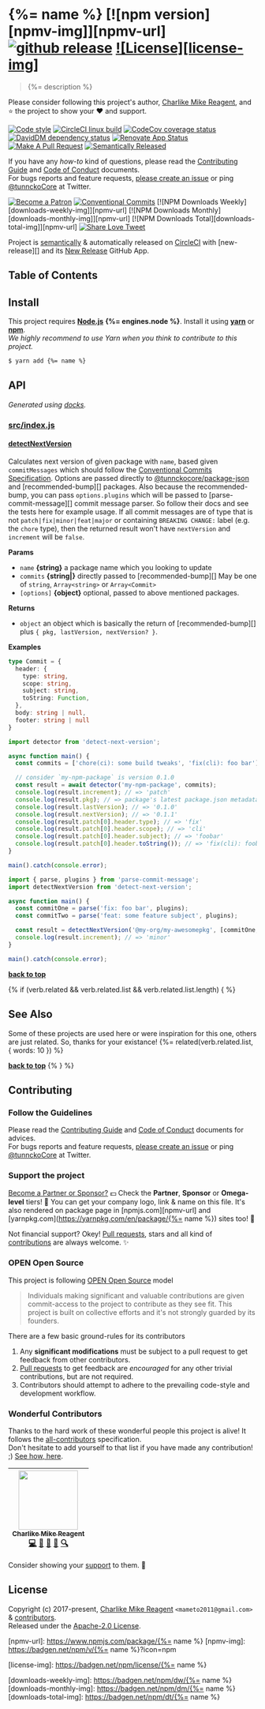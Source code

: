 # {%= name %} [![npm version][npmv-img]][npmv-url] [![github release][ghrelease-img]][ghrelease-url] [![License][license-img]][license-url]

> {%= description %}

Please consider following this project's author, [Charlike Mike Reagent](https://github.com/tunnckoCore), and :star: the project to show your :heart: and support.

<div id="thetop"></div>

[![Code style][codestyle-img]][codestyle-url]
[![CircleCI linux build][linuxbuild-img]][linuxbuild-url]
[![CodeCov coverage status][codecoverage-img]][codecoverage-url]
[![DavidDM dependency status][dependencies-img]][dependencies-url]
[![Renovate App Status][renovateapp-img]][renovateapp-url]
[![Make A Pull Request][prs-welcome-img]][prs-welcome-url]
[![Semantically Released][new-release-img]][new-release-url]

If you have any _how-to_ kind of questions, please read the [Contributing Guide](./CONTRIBUTING.md) and [Code of Conduct](./CODE_OF_CONDUCT.md) documents.  
For bugs reports and feature requests, [please create an issue][open-issue-url] or ping
[@tunnckoCore](https://twitter.com/tunnckoCore) at Twitter.

[![Become a Patron][patreon-img]][patreon-url]
[![Conventional Commits][ccommits-img]][ccommits-url]
[![NPM Downloads Weekly][downloads-weekly-img]][npmv-url]
[![NPM Downloads Monthly][downloads-monthly-img]][npmv-url]
[![NPM Downloads Total][downloads-total-img]][npmv-url]
[![Share Love Tweet][shareb]][shareu]

Project is [semantically](https://semver.org) & automatically released on [CircleCI](https://circleci.com) with [new-release][] and its [New Release](https://github.com/apps/new-release) GitHub App.

<!-- Logo when needed:

<p align="center">
  <a href="https://github.com/tunnckoCoreLabs/detect-next-version">
    <img src="./media/logo.png" width="85%">
  </a>
</p>

-->

## Table of Contents

<!-- toc -->

## Install

This project requires [**Node.js**](https://nodejs.org) **{%= engines.node %}**. Install it using
[**yarn**](https://yarnpkg.com) or [**npm**](https://npmjs.com).  
_We highly recommend to use Yarn when you think to contribute to this project._

```bash
$ yarn add {%= name %}
```

## API

<!-- docks-start -->
_Generated using [docks](http://npm.im/docks)._

### [src/index.js](/src/index.js)

#### [detectNextVersion](/src/index.js#L72)
Calculates next version of given package with `name`,
based given `commitMessages` which should follow
the [Conventional Commits Specification](https://www.conventionalcommits.org/).
Options are passed directly to [@tunnckocore/package-json](https://ghub.io/@tunnckocore/package-json) and
[recommended-bump][] packages. Also because the recommended-bump, you can
pass `options.plugins` which will be passed to [parse-commit-message][]
commit message parser. So follow their docs and see the tests here for
example usage. If all commit messages are of type that is not `patch|fix|minor|feat|major`
or containing `BREAKING CHANGE:` label (e.g. the `chore` type), then the
returned result won't have `nextVersion` and `increment` will be `false`.

**Params**
- `name` **{string}** a package name which you looking to update
- `commits` **{string|}** directly passed to [recommended-bump][]
                         May be one of `string`, `Array<string>` or `Array<Commit>`
- `[options]` **{object}** optional, passed to above mentioned packages.

**Returns**
- `object` an object which is basically the return of [recommended-bump][]
                 plus `{ pkg, lastVersion, nextVersion? }`.

**Examples**
```ts
type Commit = {
  header: {
    type: string,
    scope: string,
    subject: string,
    toString: Function,
  },
  body: string | null,
  footer: string | null
}
```
```javascript
import detector from 'detect-next-version';

async function main() {
  const commits = ['chore(ci): some build tweaks', 'fix(cli): foo bar'];

  // consider `my-npm-package` is version 0.1.0
  const result = await detector('my-npm-package', commits);
  console.log(result.increment); // => 'patch'
  console.log(result.pkg); // => package's latest package.json metadata
  console.log(result.lastVersion); // => '0.1.0'
  console.log(result.nextVersion); // => '0.1.1'
  console.log(result.patch[0].header.type); // => 'fix'
  console.log(result.patch[0].header.scope); // => 'cli'
  console.log(result.patch[0].header.subject); // => 'foobar'
  console.log(result.patch[0].header.toString()); // => 'fix(cli): foobar'
}

main().catch(console.error);
```
```javascript
import { parse, plugins } from 'parse-commit-message';
import detectNextVersion from 'detect-next-version';

async function main() {
  const commitOne = parse('fix: foo bar', plugins);
  const commitTwo = parse('feat: some feature subject', plugins);

  const result = detectNextVersion('@my-org/my-awesomepkg', [commitOne, commitTwo]);
  console.log(result.increment); // => 'minor'
}

main().catch(console.error);
```

<!-- docks-end -->

**[back to top](#thetop)**

{% if (verb.related && verb.related.list && verb.related.list.length) { %}

## See Also

Some of these projects are used here or were inspiration for this one, others are just related. So, thanks for your
existance!
{%= related(verb.related.list, { words: 10 }) %}

**[back to top](#thetop)**
{% } %}

## Contributing

### Follow the Guidelines

Please read the [Contributing Guide](./CONTRIBUTING.md) and [Code of Conduct](./CODE_OF_CONDUCT.md) documents for advices.  
For bugs reports and feature requests, [please create an issue][open-issue-url] or ping
[@tunnckoCore](https://twitter.com/tunnckoCore) at Twitter.

### Support the project

[Become a Partner or Sponsor?][patreon-url] :dollar: Check the **Partner**, **Sponsor** or **Omega-level** tiers! :tada: You can get your company logo, link & name on this file. It's also rendered on package page in [npmjs.com][npmv-url] and [yarnpkg.com](https://yarnpkg.com/en/package/{%= name %}) sites too! :rocket:

Not financial support? Okey! [Pull requests](https://github.com/tunnckoCoreLabs/contributing#opening-a-pull-request), stars and all kind of [contributions](https://opensource.guide/how-to-contribute/#what-it-means-to-contribute) are always
welcome. :sparkles:

### OPEN Open Source

This project is following [OPEN Open Source](http://openopensource.org) model

> Individuals making significant and valuable contributions are given commit-access to the project to contribute as they see fit. This project is built on collective efforts and it's not strongly guarded by its founders.

There are a few basic ground-rules for its contributors

1. Any **significant modifications** must be subject to a pull request to get feedback from other contributors.
2. [Pull requests](https://github.com/tunnckoCoreLabs/contributing#opening-a-pull-request) to get feedback are _encouraged_ for any other trivial contributions, but are not required.
3. Contributors should attempt to adhere to the prevailing code-style and development workflow.

### Wonderful Contributors

Thanks to the hard work of these wonderful people this project is alive! It follows the
[all-contributors](https://github.com/kentcdodds/all-contributors) specification.  
Don't hesitate to add yourself to that list if you have made any contribution! ;) [See how,
here](https://github.com/jfmengels/all-contributors-cli#usage).

<!-- ALL-CONTRIBUTORS-LIST:START - Do not remove or modify this section -->
<!-- prettier-ignore -->
| [<img src="https://avatars3.githubusercontent.com/u/5038030?v=4" width="120px;"/><br /><sub><b>Charlike Mike Reagent</b></sub>](https://tunnckocore.com)<br />[💻](https://github.com/tunnckoCoreLabs/detect-next-version/commits?author=tunnckoCore "Code") [📖](https://github.com/tunnckoCoreLabs/detect-next-version/commits?author=tunnckoCore "Documentation") [💬](#question-tunnckoCore "Answering Questions") [👀](#review-tunnckoCore "Reviewed Pull Requests") [🔍](#fundingFinding-tunnckoCore "Funding Finding") |
| :---: |

<!-- ALL-CONTRIBUTORS-LIST:END -->

Consider showing your [support](#support-the-project) to them. :sparkling_heart:

## License

Copyright (c) 2017-present, [Charlike Mike Reagent](https://tunnckocore.com) `<mameto2011@gmail.com>` & [contributors](#wonderful-contributors).  
Released under the [Apache-2.0 License][license-url].

<!-- Heading badges -->

[npmv-url]: https://www.npmjs.com/package/{%= name %}
[npmv-img]: https://badgen.net/npm/v/{%= name %}?icon=npm

[ghrelease-url]: https://github.com/tunnckoCoreLabs/detect-next-version/releases/latest
[ghrelease-img]: https://badgen.net/github/release/tunnckoCoreLabs/detect-next-version?icon=github

[license-url]: https://github.com/tunnckoCoreLabs/detect-next-version/blob/master/LICENSE
[license-img]: https://badgen.net/npm/license/{%= name %}

<!-- Front line badges -->

[codestyle-url]: https://github.com/airbnb/javascript
[codestyle-img]: https://badgen.net/badge/code%20style/airbnb/ff5a5f?icon=airbnb

[linuxbuild-url]: https://circleci.com/gh/tunnckoCoreLabs/detect-next-version/tree/master
[linuxbuild-img]: https://badgen.net/circleci/github/tunnckoCoreLabs/detect-next-version/master?label=build&icon=circleci

[codecoverage-url]: https://codecov.io/gh/tunnckoCoreLabs/detect-next-version
[codecoverage-img]: https://badgen.net/codecov/c/github/tunnckoCoreLabs/detect-next-version?icon=codecov

[dependencies-url]: https://david-dm.org/tunnckoCoreLabs/detect-next-version
[dependencies-img]: https://badgen.net/david/dep/tunnckoCoreLabs/detect-next-version?label=deps

[ccommits-url]: https://conventionalcommits.org/
[ccommits-img]: https://badgen.net/badge/conventional%20commits/v1.0.0/dfb317
[new-release-url]: https://ghub.io/new-release
[new-release-img]: https://badgen.net/badge/semantically/released/05c5ff

[downloads-weekly-img]: https://badgen.net/npm/dw/{%= name %}
[downloads-monthly-img]: https://badgen.net/npm/dm/{%= name %}
[downloads-total-img]: https://badgen.net/npm/dt/{%= name %}

[renovateapp-url]: https://renovatebot.com
[renovateapp-img]: https://badgen.net/badge/renovate/enabled/green
[prs-welcome-img]: https://badgen.net/badge/PRs/welcome/green
[prs-welcome-url]: http://makeapullrequest.com
[paypal-donate-url]: https://paypal.me/tunnckoCore/10
[paypal-donate-img]: https://badgen.net/badge/$/support/purple
[patreon-url]: https://www.patreon.com/bePatron?u=5579781
[patreon-img]: https://badgen.net/badge/patreon/tunnckoCore/F96854?icon=patreon
[patreon-sponsor-img]: https://badgen.net/badge/become/a%20sponsor/F96854?icon=patreon

[shareu]: https://twitter.com/intent/tweet?text=https://github.com/tunnckoCoreLabs/detect-next-version&via=tunnckoCore
[shareb]: https://badgen.net/badge/twitter/share/1da1f2?icon=twitter
[open-issue-url]: https://github.com/tunnckoCoreLabs/detect-next-version/issues/new
